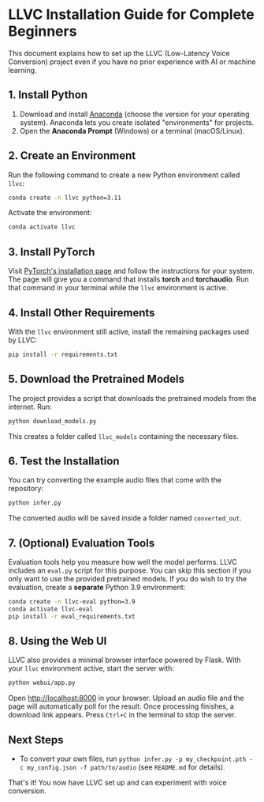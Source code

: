 # LLVC Installation Guide for Complete Beginners

This document explains how to set up the LLVC (Low-Latency Voice Conversion) project even if you have no prior experience with AI or machine learning.

## 1. Install Python

1. Download and install [Anaconda](https://www.anaconda.com/download) (choose the version for your operating system). Anaconda lets you create isolated "environments" for projects.
2. Open the **Anaconda Prompt** (Windows) or a terminal (macOS/Linux).

## 2. Create an Environment

Run the following command to create a new Python environment called `llvc`:

```bash
conda create -n llvc python=3.11
```

Activate the environment:

```bash
conda activate llvc
```

## 3. Install PyTorch

Visit [PyTorch's installation page](https://pytorch.org/get-started/locally/) and follow the instructions for your system. The page will give you a command that installs **torch** and **torchaudio**. Run that command in your terminal while the `llvc` environment is active.

## 4. Install Other Requirements

With the `llvc` environment still active, install the remaining packages used by LLVC:

```bash
pip install -r requirements.txt
```

## 5. Download the Pretrained Models

The project provides a script that downloads the pretrained models from the internet. Run:

```bash
python download_models.py
```

This creates a folder called `llvc_models` containing the necessary files.

## 6. Test the Installation

You can try converting the example audio files that come with the repository:

```bash
python infer.py
```

The converted audio will be saved inside a folder named `converted_out`.

## 7. (Optional) Evaluation Tools

Evaluation tools help you measure how well the model performs. LLVC includes an
`eval.py` script for this purpose. You can skip this section if you only want to
use the provided pretrained models. If you do wish to try the evaluation, create
a **separate** Python 3.9 environment:

```bash
conda create -n llvc-eval python=3.9
conda activate llvc-eval
pip install -r eval_requirements.txt
```

## 8. Using the Web UI

LLVC also provides a minimal browser interface powered by Flask. With your
`llvc` environment active, start the server with:

```bash
python webui/app.py
```

Open <http://localhost:8000> in your browser. Upload an audio file and the page
will automatically poll for the result. Once processing finishes, a download
link appears. Press `Ctrl+C` in the terminal to stop the server.

## Next Steps

* To convert your own files, run `python infer.py -p my_checkpoint.pth -c my_config.json -f path/to/audio` (see `README.md` for details).

That's it! You now have LLVC set up and can experiment with voice conversion.
